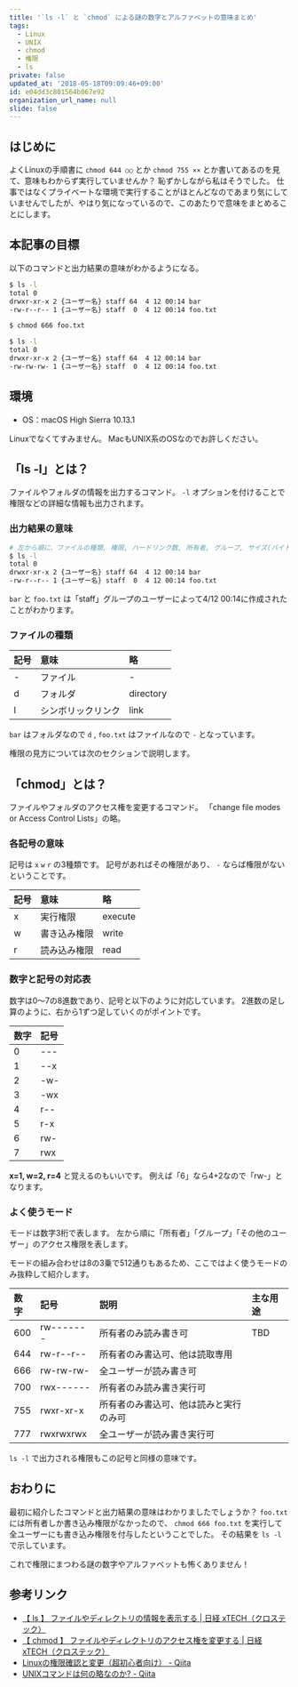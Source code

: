 ```yaml
---
title: '`ls -l` と `chmod` による謎の数字とアルファベットの意味まとめ'
tags:
  - Linux
  - UNIX
  - chmod
  - 権限
  - ls
private: false
updated_at: '2018-05-18T09:09:46+09:00'
id: e04dd3c801564b067e92
organization_url_name: null
slide: false
---
```

## はじめに

よくLinuxの手順書に `chmod 644 ○○` とか `chmod 755 ××` とか書いてあるのを見て、意味もわからず実行していませんか？
恥ずかしながら私はそうでした。
仕事ではなくプライベートな環境で実行することがほとんどなのであまり気にしていませんでしたが、やはり気になっているので、このあたりで意味をまとめることにします。

## 本記事の目標

以下のコマンドと出力結果の意味がわかるようになる。

```bash
$ ls -l
total 0
drwxr-xr-x 2 {ユーザー名} staff 64  4 12 00:14 bar
-rw-r--r-- 1 {ユーザー名} staff  0  4 12 00:14 foo.txt

$ chmod 666 foo.txt

$ ls -l
total 0
drwxr-xr-x 2 {ユーザー名} staff 64  4 12 00:14 bar
-rw-rw-rw- 1 {ユーザー名} staff  0  4 12 00:14 foo.txt
```

## 環境

- OS：macOS High Sierra 10.13.1

Linuxでなくてすみません。
MacもUNIX系のOSなのでお許しください。

## 「ls -l」とは？

ファイルやフォルダの情報を出力するコマンド。
`-l` オプションを付けることで権限などの詳細な情報も出力されます。

### 出力結果の意味

```bash
# 左から順に、ファイルの種類, 権限, ハードリンク数, 所有者, グループ, サイズ(バイト), タイムスタンプ, ファイル名
$ ls -l
total 0
drwxr-xr-x 2 {ユーザー名} staff 64  4 12 00:14 bar
-rw-r--r-- 1 {ユーザー名} staff  0  4 12 00:14 foo.txt
```

`bar` と `foo.txt` は「staff」グループのユーザーによって4/12 00:14に作成されたことがわかります。

### ファイルの種類

|記号|意味|略|
|:---|:---|:---|
|-|ファイル|-|
|d|フォルダ|directory|
|l|シンボリックリンク|link|

`bar` はフォルダなので `d` , `foo.txt` はファイルなので `-` となっています。

権限の見方については次のセクションで説明します。

## 「chmod」とは？

ファイルやフォルダのアクセス権を変更するコマンド。
「change file modes or Access Control Lists」の略。

### 各記号の意味

記号は `x` `w` `r` の3種類です。
記号があればその権限があり、 `-` ならば権限がないということです。

|記号|意味|略|
|:---|:---|:---|
|x|実行権限|execute|
|w|書き込み権限|write|
|r|読み込み権限|read|

### 数字と記号の対応表

数字は0〜7の8進数であり、記号と以下のように対応しています。
2進数の足し算のように、右から1ずつ足していくのがポイントです。

|数字|記号|
|:---|:---|
|0|---|
|1|--x|
|2|-w-|
|3|-wx|
|4|r--|
|5|r-x|
|6|rw-|
|7|rwx|

__x=1, w=2, r=4__ と覚えるのもいいです。
例えば「6」なら4+2なので「rw-」となります。

### よく使うモード

モードは数字3桁で表します。
左から順に「所有者」「グループ」「その他のユーザー」のアクセス権限を表します。

モードの組み合わせは8の3乗で512通りもあるため、ここではよく使うモードのみ抜粋して紹介します。

|数字|記号|説明|主な用途|
|:---|:---|:---|:---|
|600|rw-------|所有者のみ読み書き可|TBD|
|644|rw-r--r--|所有者のみ書込可、他は読取専用||
|666|rw-rw-rw-|全ユーザーが読み書き可||
|700|rwx------|所有者のみ読み書き実行可||
|755|rwxr-xr-x|所有者のみ書込可、他は読みと実行のみ可||
|777|rwxrwxrwx|全ユーザーが読み書き実行可||

`ls -l` で出力される権限もこの記号と同様の意味です。

## おわりに

最初に紹介したコマンドと出力結果の意味はわかりましたでしょうか？
`foo.txt` には所有者しか書き込み権限がなかったので、 `chmod 666 foo.txt` を実行して全ユーザーにも書き込み権限を付与したということでした。
その結果を `ls -l` で示しています。

これで権限にまつわる謎の数字やアルファベットも怖くありません！

## 参考リンク

- [【 ls 】 ファイルやディレクトリの情報を表示する | 日経 xTECH（クロステック）](http://tech.nikkeibp.co.jp/it/article/COLUMN/20060227/230820/)
- [【 chmod 】 ファイルやディレクトリのアクセス権を変更する | 日経 xTECH（クロステック）](http://tech.nikkeibp.co.jp/it/article/COLUMN/20060227/230728/)
- [Linuxの権限確認と変更（超初心者向け） - Qiita](https://qiita.com/shisama/items/5f4c4fa768642aad9e06)
- [UNIXコマンドは何の略なのか? - Qiita](https://qiita.com/yaginuuu/items/72d77d77ab3608d4f164#chmod)
